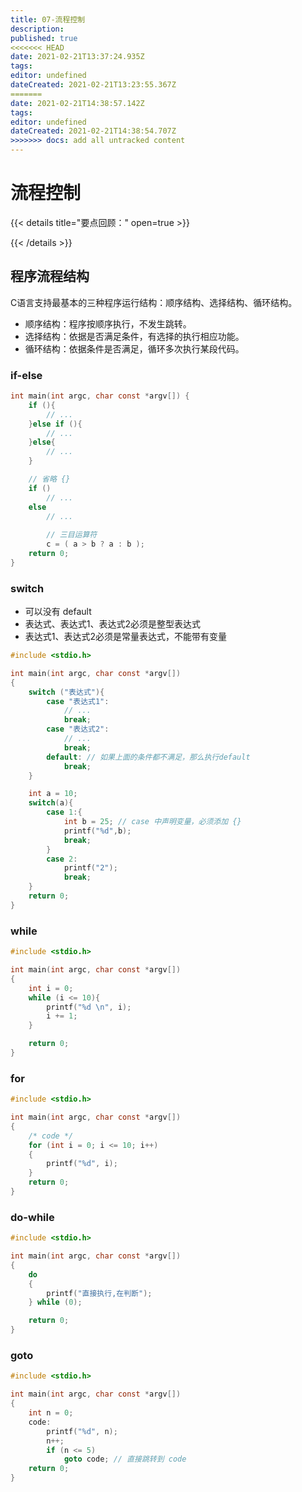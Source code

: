 ```yaml
---
title: 07-流程控制
description: 
published: true
<<<<<<< HEAD
date: 2021-02-21T13:37:24.935Z
tags: 
editor: undefined
dateCreated: 2021-02-21T13:23:55.367Z
=======
date: 2021-02-21T14:38:57.142Z
tags: 
editor: undefined
dateCreated: 2021-02-21T14:38:54.707Z
>>>>>>> docs: add all untracked content
---
```


# 流程控制

{{< details title="要点回顾：" open=true >}}

{{< /details >}}

## 程序流程结构

C语言支持最基本的三种程序运行结构：顺序结构、选择结构、循环结构。

- 顺序结构：程序按顺序执行，不发生跳转。
- 选择结构：依据是否满足条件，有选择的执行相应功能。
- 循环结构：依据条件是否满足，循环多次执行某段代码。

### if-else

```c
int main(int argc, char const *argv[]) {
    if (){
        // ...
    }else if (){
        // ...
    }else{
        // ...
    }

    // 省略 {}
    if ()
        // ...
    else
        // ...
		
		// 三目运算符
		c = ( a > b ? a : b );
    return 0;
}
```

### switch

- 可以没有 default
- 表达式、表达式1、表达式2必须是整型表达式
- 表达式1、表达式2必须是常量表达式，不能带有变量

```c
#include <stdio.h>

int main(int argc, char const *argv[])
{
    switch ("表达式"){
        case "表达式1":
            // ...
            break;
        case "表达式2":
            // ...
            break;
        default: // 如果上面的条件都不满足，那么执行default
            break;
    }

    int a = 10;
    switch(a){
        case 1:{
            int b = 25; // case 中声明变量，必须添加 {}
            printf("%d",b);
            break;
        }
        case 2:
            printf("2");
            break;
    }
    return 0;
}
```

### while

```c
#include <stdio.h>

int main(int argc, char const *argv[])
{
    int i = 0;
    while (i <= 10){
        printf("%d \n", i);
        i += 1;
    }

    return 0;
}
```

### for

```c
#include <stdio.h>

int main(int argc, char const *argv[])
{
    /* code */
    for (int i = 0; i <= 10; i++)
    {
        printf("%d", i);
    }
    return 0;
}
```

### do-while

```c
#include <stdio.h>

int main(int argc, char const *argv[])
{
    do
    {
        printf("直接执行,在判断");
    } while (0);

    return 0;
}
```

### goto

```c
#include <stdio.h>

int main(int argc, char const *argv[])
{
    int n = 0;
    code:
        printf("%d", n);
        n++;
        if (n <= 5)
            goto code; // 直接跳转到 code
    return 0;
}
```
